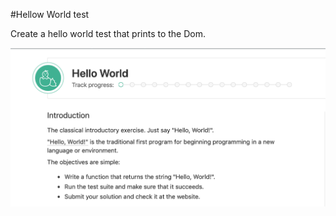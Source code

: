 #Hellow World test

Create a hello world test that prints to the Dom.

![Hello World Test](images/hello_world.png)
